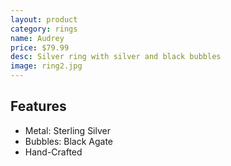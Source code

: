```yaml
---
layout: product
category: rings
name: Audrey
price: $79.99
desc: Silver ring with silver and black bubbles
image: ring2.jpg
---
```


## Features

- Metal: Sterling Silver
- Bubbles: Black Agate
- Hand-Crafted